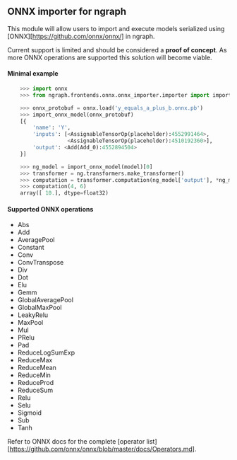 ## ONNX importer for ngraph

This module will allow users to import and execute models
serialized using [ONNX][https://github.com/onnx/onnx/] in ngraph.

Current support is limited and should be considered a **proof of concept**.
As more ONNX operations are supported this solution will become viable.

#### Minimal example

```python
    >>> import onnx
    >>> from ngraph.frontends.onnx.onnx_importer.importer import import_onnx_model

    >>> onnx_protobuf = onnx.load('y_equals_a_plus_b.onnx.pb')
    >>> import_onnx_model(onnx_protobuf)
    [{
        'name': 'Y',
        'inputs': [<AssignableTensorOp(placeholder):4552991464>,
                   <AssignableTensorOp(placeholder):4510192360>],
        'output': <Add(Add_0):4552894504>
    }]

    >>> ng_model = import_onnx_model(model)[0]
    >>> transformer = ng.transformers.make_transformer()
    >>> computation = transformer.computation(ng_model['output'], *ng_model['inputs'])
    >>> computation(4, 6)
    array([ 10.], dtype=float32)
```

#### Supported ONNX operations

* Abs
* Add
* AveragePool
* Constant
* Conv
* ConvTranspose
* Div
* Dot
* Elu
* Gemm
* GlobalAveragePool
* GlobalMaxPool
* LeakyRelu
* MaxPool
* Mul
* PRelu
* Pad
* ReduceLogSumExp
* ReduceMax
* ReduceMean
* ReduceMin
* ReduceProd
* ReduceSum
* Relu
* Selu
* Sigmoid
* Sub
* Tanh

Refer to ONNX docs for the complete
[operator list][https://github.com/onnx/onnx/blob/master/docs/Operators.md].
